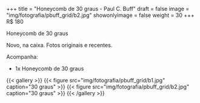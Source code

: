 +++
title = "Honeycomb de 30 graus - Paul C. Buff"
draft = false
image = "img/fotografia/pbuff_grid/b2.jpg"
showonlyimage = false
weight = 30
+++
<span class="price">R$ 180</span>

Honeycomb de 30 graus
<!--more-->

Novo, na caixa. Fotos originais e recentes.

Acompanha:

- 1x Honeycomb de 30 graus



{{< gallery >}}
{{< figure src="img/fotografia/pbuff_grid/b1.jpg" caption="30 graus" >}}
{{< figure src="img/fotografia/pbuff_grid/b2.jpg" caption="30 graus" >}}
{{< /gallery >}}